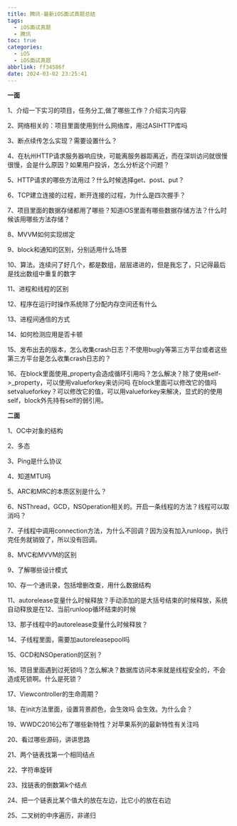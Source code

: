 ```yaml
---
title: 腾讯-最新iOS面试真题总结
tags:
  - iOS面试真题
  - 腾讯
toc: true
categories:
  - iOS
  - iOS面试真题
abbrlink: ff34586f
date: 2024-03-02 23:25:41
---
```


**一面**

1、介绍一下实习的项目，任务分工,做了哪些工作？介绍实习内容

2、网络相关的：项目里面使用到什么网络库，用过ASIHTTP库吗

3、断点续传怎么实现？需要设置什么？

4、在杭州HTTP请求服务器响应快，可能离服务器距离近，而在深圳访问就很慢很慢，会是什么原因？如果用户投诉，怎么分析这个问题？

5、HTTP请求的哪些方法用过？什么时候选择get、post、put？

6、TCP建立连接的过程，断开连接的过程，为什么是四次握手？

7、项目里面的数据存储都用了哪些？知道iOS里面有哪些数据存储方法？什么时候该用哪些方法存储？

8、MVVM如何实现绑定

9、block和通知的区别，分别适用什么场景

10、算法。连续问了好几个，都是数组，层层递进的，但是我忘了，只记得最后是找出数组中重复的数字

11、进程和线程的区别

12、程序在运行时操作系统除了分配内存空间还有什么

13、进程间通信的方式

14、如何检测应用是否卡顿

15、发布出去的版本，怎么收集crash日志？不使用bugly等第三方平台或者这些第三方平台是怎么收集crash日志的？

16、在block里面使用_property会造成循环引用吗？怎么解决？除了使用self->_property，可以使用valueforkey来访问吗 在block里面可以修改它的值吗setvalueforkey？可以修改它的值，可以用valueforkey来解决，显式的的使用self，block外先持有self的弱引用。

**二面**

1、OC中对象的结构

2、多态

3、Ping是什么协议

4、知道MTU吗

5、ARC和MRC的本质区别是什么？

6、NSThread，GCD，NSOperation相关的。开启一条线程的方法？线程可以取消吗？

7、子线程中调用connection方法，为什么不回调？因为没有加入runloop，执行完任务就销毁了，所以没有回调。

8、MVC和MVVM的区别

9、了解哪些设计模式

10、存一个通讯录，包括增删改查，用什么数据结构

11、autorelease变量什么时候释放？手动添加的是大括号结束的时候释放，系统自动释放是在12、当前runloop循环结束的时候

13、那子线程中的autorelease变量什么时候释放？

14、子线程里面，需要加autoreleasepool吗

15、GCD和NSOperation的区别？

16、项目里面遇到过死锁吗？怎么解决？数据库访问本来就是线程安全的，不会造成死锁啊。什么是死锁？

17、Viewcontroller的生命周期？

18、在init方法里面，设置背景颜色，会生效吗 会生效。为什么会？

19、WWDC2016公布了哪些新特性？对苹果系列的最新特性有关注吗

20、看过哪些源码，讲讲思路

21、两个链表找第一个相同结点

22、字符串旋转

23、找链表的倒数第k个结点

24、把一个链表比某个值大的放在左边，比它小的放在右边

25、二叉树的中序遍历，非递归
